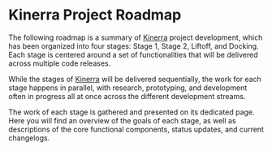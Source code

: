 # Kinerra Project Roadmap

The following roadmap is a summary of [Kinerra](https://kinerra.net) project development, which has been organized into four stages: Stage 1, Stage 2, Liftoff, and Docking. Each stage is centered around a set of functionalities that will be delivered across multiple code releases.

While the stages of [Kinerra](https://kinerra.net) will be delivered sequentially, the work for each stage happens in parallel, with research, prototyping, and development often in progress all at once across the different development streams.

The work of each stage is gathered and presented on its dedicated page. Here you will find an overview of the goals of each stage, as well as descriptions of the core functional components, status updates, and current changelogs.
